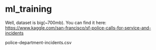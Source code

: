 # ml_training

Well, dataset is big(~700mb). You can find it here: https://www.kaggle.com/san-francisco/sf-police-calls-for-service-and-incidents

police-department-incidents.csv

